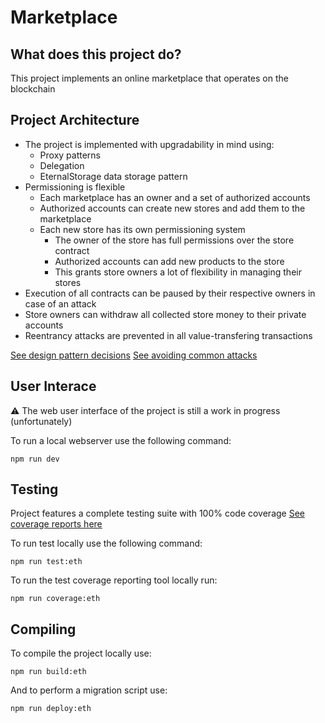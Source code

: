 # Marketplace

## What does this project do?

This project implements an online marketplace that operates on the blockchain

## Project Architecture

* The project is implemented with upgradability in mind using:
  * Proxy patterns
  * Delegation
  * EternalStorage data storage pattern
* Permissioning is flexible
  * Each marketplace has an owner and a set of authorized accounts
  * Authorized accounts can create new stores and add them to the marketplace
  * Each new store has its own permissioning system
    * The owner of the store has full permissions over the store contract
    * Authorized accounts can add new products to the store
    * This grants store owners a lot of flexibility in managing their stores
* Execution of all contracts can be paused by their respective owners in case of an attack
* Store owners can withdraw all collected store money to their private accounts
* Reentrancy attacks are prevented in all value-transfering transactions

[See design pattern decisions](design_pattern_decisions.md)
[See avoiding common attacks](avoiding_common_attacks.md)

## User Interace

⚠️ The web user interface of the project is still a work in progress (unfortunately)

To run a local webserver use the following command:

```
npm run dev
```

## Testing

Project features a complete testing suite with 100% code coverage
[See coverage reports here](https://mseijas.github.io/eth-marketplace/)

To run test locally use the following command:

```
npm run test:eth
```

To run the test coverage reporting tool locally run:

```
npm run coverage:eth
```

## Compiling

To compile the project locally use:

```
npm run build:eth
```

And to perform a migration script use:

```
npm run deploy:eth
```
